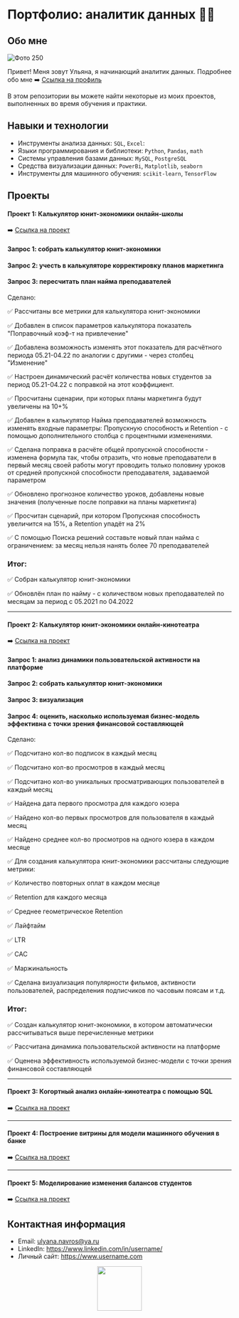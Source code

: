 # Портфолио: аналитик данных :woman_technologist:

## Обо мне 

![Фото 250](https://github.com/Ulyana-Navros/Portfolio/assets/139130975/9cfc8f6a-4e4b-498a-88ad-7d49142450eb)

Привет! Меня зовут Ульяна, я начинающий аналитик данных. Подробнее обо мне :arrow_right: <a href="https://github.com/Ulyana-Navros">Ссылка на профиль</a>

В этом репозитории вы можете найти некоторые из моих проектов, выполненных во время обучения и практики.
<br>

## Навыки и технологии
- Инструменты анализа данных: ``SQL``, ``Excel``: 
- Языки программирования и библиотеки: ``Python``, ``Pandas``, ``math`` 
- Системы управления базами данных: ``MySQL``, ``PostgreSQL``
- Средства визуализации данных: ``PowerBi``, ``Matplotlib``, ``seaborn``
- Инструменты для машинного обучения: ``scikit-learn``, ``TensorFlow``


## Проекты
#### <p> Проект 1: Калькулятор юнит-экономики онлайн-школы</p>

:arrow_right: <a href="https://github.com/Ulyana-Navros/Project-1/tree/main">Ссылка на проект</a>

#### Запрос 1:	собрать калькулятор юнит-экономики

#### Запрос 2:	учесть в калькуляторе корректировку планов маркетинга

#### Запрос 3:	пересчитать план найма преподавателей

Сделано:

:white_check_mark: Рассчитаны все метрики для калькулятора юнит-экономики

:white_check_mark: Добавлен в список параметров калькулятора показатель "Поправочный коэф-т на привлечение"

:white_check_mark: Добавлена возможность изменять этот показатель для расчётного периода 05.21-04.22 по аналогии с другими - через столбец "Изменение"	

:white_check_mark:  Настроен динамический расчёт количества новых студентов за период 05.21-04.22 с поправкой на этот коэффициент. 

:white_check_mark: Просчитаны сценарии, при которых планы маркетинга будут увеличены на 10+%	

:white_check_mark: Добавлен в калькулятор Найма преподавателей возможность изменять входные параметры: Пропускную способность и Retention - с помощью дополнительного столбца с процентными изменениями.

:white_check_mark: Сделана поправка в расчёте общей пропускной способности - изменена формула так, чтобы отразить, что новые преподаватели в первый месяц своей работы могут проводить только половину уроков от средней пропускной способности преподавателя, задаваемой параметром	

:white_check_mark: Обновлено прогнозное количество уроков, добавлены новые значения (полученные после поправки на планы маркетинга)

:white_check_mark: Просчитан сценарий, при котором Пропускная способность увеличится на 15%, а Retention упадёт на 2%	

:white_check_mark: С помощью Поиска решений составьте новый план найма с ограничением: за месяц нельзя нанять более 70 преподавателей  

### Итог:	

:white_check_mark: Собран калькулятор юнит-экономики

:white_check_mark: Обновлён план по найму - с количеством новых преподавателей по месяцам за период с 05.2021 по 04.2022

---

#### <p> Проект 2: Калькулятор юнит-экономики онлайн-кинотеатра</p>

:arrow_right: <a href="https://github.com/Ulyana-Navros/Project-2/tree/main">Ссылка на проект</a>

#### Запрос 1:	анализ динамики пользовательской активности на платформе

#### Запрос 2:	собрать калькулятор юнит-экономики

#### Запрос 3:	визуализация 

#### Запрос 4:	оценить, насколько используемая бизнес-модель эффективна с точки зрения финансовой составляющей

Сделано:

:white_check_mark: Подсчитано кол-во подписок в каждый месяц

:white_check_mark: Подсчитано кол-во просмотров в каждый месяц

:white_check_mark: Подсчитано кол-во уникальных просматривающих пользователей в каждый месяц

:white_check_mark: Найдена дата первого просмотра для каждого юзера

:white_check_mark: Найдено кол-во первых просмотров для пользователя в каждый месяц

:white_check_mark: Найдено среднее кол-во просмотров на одного юзера в каждом месяце

:white_check_mark: Для создания калькулятора юнит-экономики рассчитаны следующие метрики:	

:white_check_mark: Количество повторных оплат в каждом месяце		

:white_check_mark: Retention для каждого месяца	

:white_check_mark: Среднее геометрическое Retention		

:white_check_mark: Лайфтайм	

:white_check_mark: LTR	

:white_check_mark: CAC		

:white_check_mark: Маржинальность

:white_check_mark: Сделана визуализация популярности фильмов, активности пользователей, распределения подписчиков по часовым поясам и т.д.

### Итог:	

:white_check_mark: Создан калькулятор юнит-экономики, в котором автоматически рассчитываться выше перечисленные метрики

:white_check_mark: Рассчитана динамика пользовательской активности на платформе

:white_check_mark: Оценена эффективность используемой бизнес-модели с точки зрения финансовой составляющей

---

#### <p> Проект 3: Когортный анализ онлайн-кинотеатра с помощью SQL</p>

:arrow_right: <a href="https://github.com/Ulyana-Navros/Project-2/tree/main">Ссылка на проект</a>

---

#### <p> Проект 4: Построение витрины для модели машинного обучения в банке</p>

:arrow_right: <a href="https://github.com/Ulyana-Navros/Project-2/tree/main">Ссылка на проект</a>

---

#### <p> Проект 5: Моделирование изменения балансов студентов</p>

:arrow_right: <a href="https://github.com/Ulyana-Navros/Project-2/tree/main">Ссылка на проект</a>

## Контактная информация
- Email: ulyana.navros@ya.ru
- LinkedIn: https://www.linkedin.com/in/username/
- Личный сайт: https://www.username.com

<div id="header" align="center">
  <img src="https://media.giphy.com/media/M9gbBd9nbDrOTu1Mqx/giphy.gif" width="100"/>
</div>
